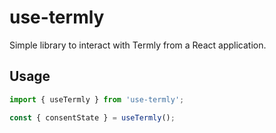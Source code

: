 # use-termly
Simple library to interact with Termly from a React application.

## Usage
```jsx
import { useTermly } from 'use-termly';

const { consentState } = useTermly();
```
